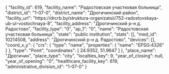 {
    "facility_id": 619,
    "facility_name": "Радостовская участковая больница",
    "district_id": "1-07-0",
    "district_name": "Дрогичинский район",
    "facility_url": "https:\/\/drcrb.by\/struktura-organizatsii\/752-radostovskaya-ub-ul-vostochnaya-8",
    "facility_address": "Дрогичинский р-н д. Радостово",
    "facility_type": "0",
    "ap_1": "0",
    "name": "Радостовская участковая больница",
    "state": "public institution",
    "stats": [],
    "med_id": 10214508,
    "address": "Дрогичинский р-н д. Радостово",
    "devices": [],
    "coord_x_y": {
        "crs": {
            "type": "name",
            "properties": {
                "name": "EPSG:4326"
            }
        },
        "type": "Point",
        "coordinates": [
            24.9352,
            51.9647
        ]
    },
    "place_name": "Дрогичин",
    "place_type": "city",
    "localties_key": 9,
    "year_of_closing": null,
    "year_of_opening": "0",
    "healthcare_facility_key": 619,
    "administrative_division_id": "1-07-0"
}